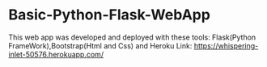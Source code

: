 # Basic-Python-Flask-WebApp


This web app was developed and deployed with these tools: Flask(Python FrameWork),Bootstrap(Html and Css) and Heroku
Link: https://whispering-inlet-50576.herokuapp.com/
